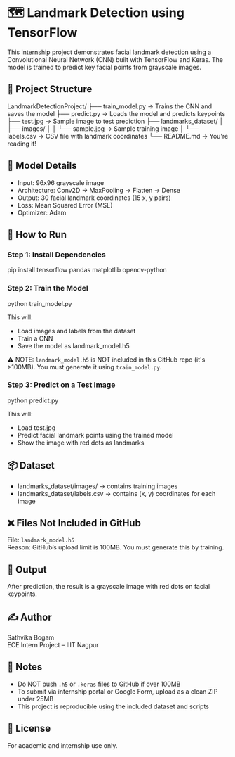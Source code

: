 # 🗺️ Landmark Detection using TensorFlow

This internship project demonstrates facial landmark detection using a Convolutional Neural Network (CNN) built with TensorFlow and Keras. The model is trained to predict key facial points from grayscale images.

## 📁 Project Structure

LandmarkDetectionProject/
├── train_model.py           -> Trains the CNN and saves the model
├── predict.py               -> Loads the model and predicts keypoints
├── test.jpg                 -> Sample image to test prediction
├── landmarks_dataset/
│   ├── images/
│   │   └── sample.jpg       -> Sample training image
│   └── labels.csv           -> CSV file with landmark coordinates
└── README.md                -> You're reading it!

## 🧠 Model Details

- Input: 96x96 grayscale image
- Architecture: Conv2D → MaxPooling → Flatten → Dense
- Output: 30 facial landmark coordinates (15 x, y pairs)
- Loss: Mean Squared Error (MSE)
- Optimizer: Adam

## 🚀 How to Run

### Step 1: Install Dependencies

pip install tensorflow pandas matplotlib opencv-python

### Step 2: Train the Model

python train_model.py

This will:
- Load images and labels from the dataset
- Train a CNN
- Save the model as landmark_model.h5

⚠️ NOTE: `landmark_model.h5` is NOT included in this GitHub repo (it's >100MB).
You must generate it using `train_model.py`.

### Step 3: Predict on a Test Image

python predict.py

This will:
- Load test.jpg
- Predict facial landmark points using the trained model
- Show the image with red dots as landmarks

## 📦 Dataset

- landmarks_dataset/images/ → contains training images
- landmarks_dataset/labels.csv → contains (x, y) coordinates for each image

## ❌ Files Not Included in GitHub

File: `landmark_model.h5`  
Reason: GitHub’s upload limit is 100MB. You must generate this by training.

## 📸 Output

After prediction, the result is a grayscale image with red dots on facial keypoints.

## ✍️ Author

Sathvika Bogam  
ECE Intern Project – IIIT Nagpur

## 📌 Notes

- Do NOT push `.h5` or `.keras` files to GitHub if over 100MB
- To submit via internship portal or Google Form, upload as a clean ZIP under 25MB
- This project is reproducible using the included dataset and scripts

## 📄 License

For academic and internship use only.
